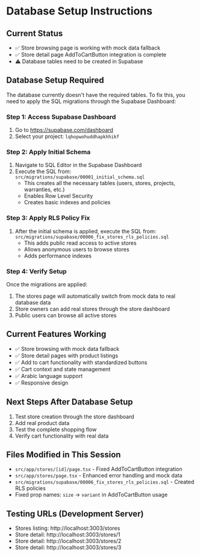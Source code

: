 # Database Setup Instructions

## Current Status

- ✅ Store browsing page is working with mock data fallback
- ✅ Store detail page AddToCartButton integration is complete
- ⚠️ Database tables need to be created in Supabase

## Database Setup Required

The database currently doesn't have the required tables. To fix this, you need to apply the SQL migrations through the Supabase Dashboard:

### Step 1: Access Supabase Dashboard

1. Go to https://supabase.com/dashboard
2. Select your project: `lqhopwohuddhapkhhikf`

### Step 2: Apply Initial Schema

1. Navigate to SQL Editor in the Supabase Dashboard
2. Execute the SQL from: `src/migrations/supabase/00001_initial_schema.sql`
   - This creates all the necessary tables (users, stores, projects, warranties, etc.)
   - Enables Row Level Security
   - Creates basic indexes and policies

### Step 3: Apply RLS Policy Fix

1. After the initial schema is applied, execute the SQL from: `src/migrations/supabase/00006_fix_stores_rls_policies.sql`
   - This adds public read access to active stores
   - Allows anonymous users to browse stores
   - Adds performance indexes

### Step 4: Verify Setup

Once the migrations are applied:

1. The stores page will automatically switch from mock data to real database data
2. Store owners can add real stores through the store dashboard
3. Public users can browse all active stores

## Current Features Working

- ✅ Store browsing with mock data fallback
- ✅ Store detail pages with product listings
- ✅ Add to cart functionality with standardized buttons
- ✅ Cart context and state management
- ✅ Arabic language support
- ✅ Responsive design

## Next Steps After Database Setup

1. Test store creation through the store dashboard
2. Add real product data
3. Test the complete shopping flow
4. Verify cart functionality with real data

## Files Modified in This Session

- `src/app/stores/[id]/page.tsx` - Fixed AddToCartButton integration
- `src/app/stores/page.tsx` - Enhanced error handling and mock data
- `src/migrations/supabase/00006_fix_stores_rls_policies.sql` - Created RLS policies
- Fixed prop names: `size` → `variant` in AddToCartButton usage

## Testing URLs (Development Server)

- Stores listing: http://localhost:3003/stores
- Store detail: http://localhost:3003/stores/1
- Store detail: http://localhost:3003/stores/2
- Store detail: http://localhost:3003/stores/3
